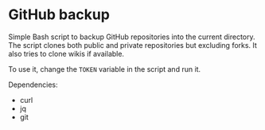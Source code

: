 # GitHub backup

Simple Bash script to backup GitHub repositories into the current directory. The script clones both public and private repositories but excluding forks. It also tries to clone wikis if available.

To use it, change the `TOKEN` variable in the script and run it.

Dependencies:
- curl
- jq
- git
